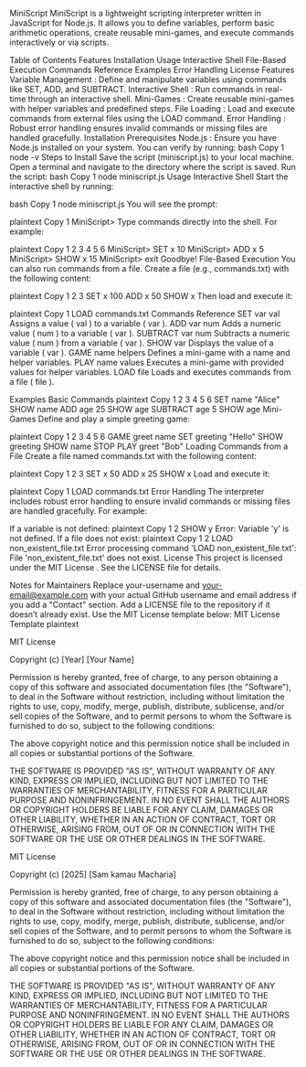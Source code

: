 MiniScript
MiniScript is a lightweight scripting interpreter written in JavaScript for Node.js. It allows you to define variables, perform basic arithmetic operations, create reusable mini-games, and execute commands interactively or via scripts.

Table of Contents
Features
Installation
Usage
Interactive Shell
File-Based Execution
Commands Reference
Examples
Error Handling
License
Features
Variable Management : Define and manipulate variables using commands like SET, ADD, and SUBTRACT.
Interactive Shell : Run commands in real-time through an interactive shell.
Mini-Games : Create reusable mini-games with helper variables and predefined steps.
File Loading : Load and execute commands from external files using the LOAD command.
Error Handling : Robust error handling ensures invalid commands or missing files are handled gracefully.
Installation
Prerequisites
Node.js : Ensure you have Node.js installed on your system. You can verify by running:
bash
Copy
1
node -v
Steps to Install
Save the script (miniscript.js) to your local machine.
Open a terminal and navigate to the directory where the script is saved.
Run the script:
bash
Copy
1
node miniscript.js
Usage
Interactive Shell
Start the interactive shell by running:

bash
Copy
1
node miniscript.js
You will see the prompt:

plaintext
Copy
1
MiniScript> 
Type commands directly into the shell. For example:

plaintext
Copy
1
2
3
4
5
6
MiniScript> SET x 10
MiniScript> ADD x 5
MiniScript> SHOW x
15
MiniScript> exit
Goodbye!
File-Based Execution
You can also run commands from a file. Create a file (e.g., commands.txt) with the following content:

plaintext
Copy
1
2
3
SET x 100
ADD x 50
SHOW x
Then load and execute it:

plaintext
Copy
1
LOAD commands.txt
Commands Reference
SET var val
Assigns a value (
val
) to a variable (
var
).
ADD var num
Adds a numeric value (
num
) to a variable (
var
).
SUBTRACT var num
Subtracts a numeric value (
num
) from a variable (
var
).
SHOW var
Displays the value of a variable (
var
).
GAME name helpers
Defines a mini-game with a name and helper variables.
PLAY name values
Executes a mini-game with provided values for helper variables.
LOAD file
Loads and executes commands from a file (
file
).

Examples
Basic Commands
plaintext
Copy
1
2
3
4
5
6
SET name "Alice"
SHOW name
ADD age 25
SHOW age
SUBTRACT age 5
SHOW age
Mini-Games
Define and play a simple greeting game:

plaintext
Copy
1
2
3
4
5
6
GAME greet name
SET greeting "Hello"
SHOW greeting
SHOW name
STOP
PLAY greet "Bob"
Loading Commands from a File
Create a file named commands.txt with the following content:

plaintext
Copy
1
2
3
SET x 50
ADD x 25
SHOW x
Load and execute it:

plaintext
Copy
1
LOAD commands.txt
Error Handling
The interpreter includes robust error handling to ensure invalid commands or missing files are handled gracefully. For example:

If a variable is not defined:
plaintext
Copy
1
2
SHOW y
Error: Variable 'y' is not defined.
If a file does not exist:
plaintext
Copy
1
2
LOAD non_existent_file.txt
Error processing command 'LOAD non_existent_file.txt': File 'non_existent_file.txt' does not exist.
License
This project is licensed under the MIT License . See the LICENSE file for details.

Notes for Maintainers
Replace your-username and your-email@example.com with your actual GitHub username and email address if you add a "Contact" section.
Add a LICENSE file to the repository if it doesn’t already exist. Use the MIT License template below:
MIT License Template
plaintext

MIT License

Copyright (c) [Year] [Your Name]

Permission is hereby granted, free of charge, to any person obtaining a copy
of this software and associated documentation files (the "Software"), to deal
in the Software without restriction, including without limitation the rights
to use, copy, modify, merge, publish, distribute, sublicense, and/or sell
copies of the Software, and to permit persons to whom the Software is
furnished to do so, subject to the following conditions:

The above copyright notice and this permission notice shall be included in all
copies or substantial portions of the Software.

THE SOFTWARE IS PROVIDED "AS IS", WITHOUT WARRANTY OF ANY KIND, EXPRESS OR
IMPLIED, INCLUDING BUT NOT LIMITED TO THE WARRANTIES OF MERCHANTABILITY,
FITNESS FOR A PARTICULAR PURPOSE AND NONINFRINGEMENT. IN NO EVENT SHALL THE
AUTHORS OR COPYRIGHT HOLDERS BE LIABLE FOR ANY CLAIM, DAMAGES OR OTHER
LIABILITY, WHETHER IN AN ACTION OF CONTRACT, TORT OR OTHERWISE, ARISING FROM,
OUT OF OR IN CONNECTION WITH THE SOFTWARE OR THE USE OR OTHER DEALINGS IN THE
SOFTWARE.






























































MIT License

Copyright (c) [2025] [Sam kamau Macharia]

Permission is hereby granted, free of charge, to any person obtaining a copy
of this software and associated documentation files (the "Software"), to deal
in the Software without restriction, including without limitation the rights
to use, copy, modify, merge, publish, distribute, sublicense, and/or sell
copies of the Software, and to permit persons to whom the Software is
furnished to do so, subject to the following conditions:

The above copyright notice and this permission notice shall be included in all
copies or substantial portions of the Software.

THE SOFTWARE IS PROVIDED "AS IS", WITHOUT WARRANTY OF ANY KIND, EXPRESS OR
IMPLIED, INCLUDING BUT NOT LIMITED TO THE WARRANTIES OF MERCHANTABILITY,
FITNESS FOR A PARTICULAR PURPOSE AND NONINFRINGEMENT. IN NO EVENT SHALL THE
AUTHORS OR COPYRIGHT HOLDERS BE LIABLE FOR ANY CLAIM, DAMAGES OR OTHER
LIABILITY, WHETHER IN AN ACTION OF CONTRACT, TORT OR OTHERWISE, ARISING FROM,
OUT OF OR IN CONNECTION WITH THE SOFTWARE OR THE USE OR OTHER DEALINGS IN THE
SOFTWARE.
